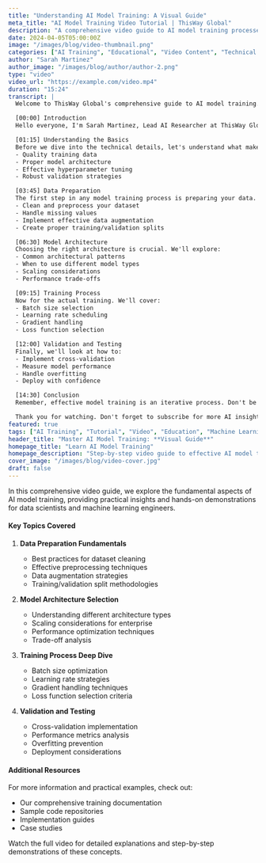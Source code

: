 ```yaml
---
title: "Understanding AI Model Training: A Visual Guide"
meta_title: "AI Model Training Video Tutorial | ThisWay Global"
description: "A comprehensive video guide to AI model training processes and best practices, featuring expert insights and practical demonstrations."
date: 2024-04-05T05:00:00Z
image: "/images/blog/video-thumbnail.png"
categories: ["AI Training", "Educational", "Video Content", "Technical Guides"]
author: "Sarah Martinez"
author_image: "/images/blog/author/author-2.png"
type: "video"
video_url: "https://example.com/video.mp4"
duration: "15:24"
transcript: |
  Welcome to ThisWay Global's comprehensive guide to AI model training. Today, we'll walk through the essential steps and best practices for training effective AI models.

  [00:00] Introduction
  Hello everyone, I'm Sarah Martinez, Lead AI Researcher at ThisWay Global. In this video, we'll cover everything you need to know about training AI models effectively.

  [01:15] Understanding the Basics
  Before we dive into the technical details, let's understand what makes a good training process. The key elements are:
  - Quality training data
  - Proper model architecture
  - Effective hyperparameter tuning
  - Robust validation strategies

  [03:45] Data Preparation
  The first step in any model training process is preparing your data. We'll demonstrate how to:
  - Clean and preprocess your dataset
  - Handle missing values
  - Implement effective data augmentation
  - Create proper training/validation splits

  [06:30] Model Architecture
  Choosing the right architecture is crucial. We'll explore:
  - Common architectural patterns
  - When to use different model types
  - Scaling considerations
  - Performance trade-offs

  [09:15] Training Process
  Now for the actual training. We'll cover:
  - Batch size selection
  - Learning rate scheduling
  - Gradient handling
  - Loss function selection

  [12:00] Validation and Testing
  Finally, we'll look at how to:
  - Implement cross-validation
  - Measure model performance
  - Handle overfitting
  - Deploy with confidence

  [14:30] Conclusion
  Remember, effective model training is an iterative process. Don't be afraid to experiment and adjust based on your results.

  Thank you for watching. Don't forget to subscribe for more AI insights from ThisWay Global.
featured: true
tags: ["AI Training", "Tutorial", "Video", "Education", "Machine Learning", "Best Practices"]
header_title: "Master AI Model Training: **Visual Guide**"
homepage_title: "Learn AI Model Training"
homepage_description: "Step-by-step video guide to effective AI model training"
cover_image: "/images/blog/video-cover.jpg"
draft: false
---
```


In this comprehensive video guide, we explore the fundamental aspects of AI model training, providing practical insights and hands-on demonstrations for data scientists and machine learning engineers.

#### Key Topics Covered

1. **Data Preparation Fundamentals**
   - Best practices for dataset cleaning
   - Effective preprocessing techniques
   - Data augmentation strategies
   - Training/validation split methodologies

2. **Model Architecture Selection**
   - Understanding different architecture types
   - Scaling considerations for enterprise
   - Performance optimization techniques
   - Trade-off analysis

3. **Training Process Deep Dive**
   - Batch size optimization
   - Learning rate strategies
   - Gradient handling techniques
   - Loss function selection criteria

4. **Validation and Testing**
   - Cross-validation implementation
   - Performance metrics analysis
   - Overfitting prevention
   - Deployment considerations

#### Additional Resources

For more information and practical examples, check out:
- Our comprehensive training documentation
- Sample code repositories
- Implementation guides
- Case studies

Watch the full video for detailed explanations and step-by-step demonstrations of these concepts.
